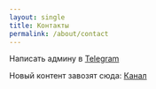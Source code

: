 ```yaml
---
layout: single
title: Контакты
permalink: /about/contact
---
```


Написать админу в [Telegram](https://t.me/berny_devil)

Новый контент завозят сюда:
[Канал](https://t.me/joinchat/AAAAAEYd9ntbFRi6jnMcFg)
